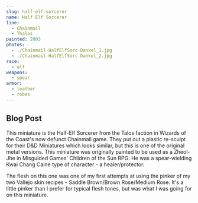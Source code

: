 ```yaml
---
slug: half-elf-sorcerer
name: Half Elf Sorcerer
line:
  - Chainmail
  - Thalos
painted: 2003
photos:
  - ./Chainmail-HalfElfSorc-Dankel_1.jpg
  - ./Chainmail-HalfElfSorc-Dankel_2.jpg
race:
  - elf
weapons:
  - spear
armor:
  - leather
  - robes
---
```


## Blog Post

This miniature is the Half-Elf Sorcerer from the Talos faction in Wizards of the Coast's now defunct Chainmail game. They put out a plastic re-sculpt for their D&D Miniatures which looks similar, but this is one of the original metal versions. This miniature was originally painted to be used as a Zheol-Jhe in Misguided Games' Children of the Sun RPG. He was a spear-wielding Kwai Chang Caine type of character - a healer/protector.

The flesh on this one was one of my first attempts at using the pinker of my two Vallejo skin recipes - Saddle Brown/Brown Rose/Medium Rose. It's a little pinker than I prefer for typical flesh tones, but was what I was going for on this miniature.
